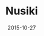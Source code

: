---
layout: site
title: "Nusiki"
date: 2015-10-27
categories: [community]
version: 1.5.8
major: 1
minor: 5
patch: 8
slug: nusiki
link: http://www.nusiki.com/#/
submitter: lpolepeddi
permalink: /sites/:slug
---
